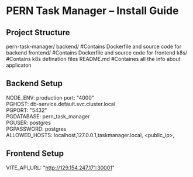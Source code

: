 
PERN Task Manager – Install Guide
=================================


Project Structure
-----------------
pern-task-manager/
  backend/        #Contains Dockerfile and source code for backend
  frontend/       #Contains Dockerfile and source code for frontend
  k8s/            #Contains k8s defination files
  README.md       #Containes all the info about applicaton 

Backend Setup
---------------------------
 <ls>NODE_ENV: production</ls>
   port: "4000"    
   PGHOST: db-service.default.svc.cluster.local      
   PGPORT: "5432"    
   PGDATABASE: pern_task_manager    
   PGUSER: postgres    
   PGPASSWORD: postgres    
   ALLOWED_HOSTS: localhost,127.0.0.1,taskmanager.local, <public_ip>,<dns>    


Frontend Setup
----------------------------
  VITE_API_URL: "http://129.154.247.171:30001"
